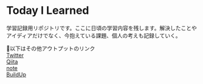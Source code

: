 # Today I Learned
学習記録用リポジトリです。ここに日頃の学習内容を残します。解決したことやアイディアだけでなく、今抱えている課題、個人の考えも記録していく。


🔗以下はその他アウトプットのリンク  
[Twitter](https://twitter.com/ryomind_)  
[Qiita](https://qiita.com/gotokaka)  
[note](https://note.com/goto_kaka/)  
[BuildUp](https://app.build-up.info/enterprises/bEDI6AXZ/portfolio/bANwgTMgoTd)  
